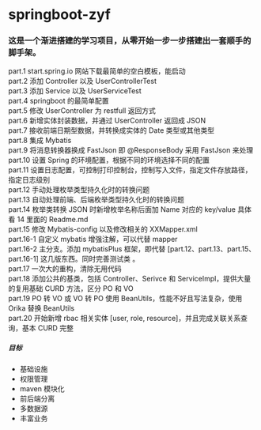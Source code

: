 # springboot-zyf   

### 这是一个渐进搭建的学习项目，从零开始一步一步搭建出一套顺手的脚手架。

part.1 start.spring.io 网站下载最简单的空白模板，能启动   
part.2 添加 Controller 以及 UserControllerTest   
part.3 添加 Service 以及 UserServiceTest   
part.4 springboot 的最简单配置   
part.5 修改 UserController 为 restfull 返回方式   
part.6 新增实体封装数据，并通过 UserController 返回成 JSON   
part.7 接收前端日期型数据，并转换成实体的 Date 类型或其他类型   
part.8 集成 Mybatis   
part.9 将消息转换器换成 FastJson 即 @ResponseBody 采用 FastJson 来处理   
part.10 设置 Spring 的环境配置，根据不同的环境选择不同的配置   
part.11 设置日志配置，可控制打印控制台，控制写入文件，指定文件存放路径，指定日志级别   
part.12 手动处理枚举类型持久化时的转换问题   
part.13 自动处理前端、后端枚举类型持久化时的转换问题   
part.14 枚举类转换 JSON 时新增枚举名称后面加 Name 对应的 key/value 具体看 14 里面的 Readme.md   
part.15  修改 Mybatis-config 以及修改相关的 XXMapper.xml   
part.16-1  自定义 mybatis 增强注解，可以代替 mapper   
part.16-2  主分支。添加 mybatisPlus 框架，即代替 [part.12、part.13、part.15、part.16-1] 这几版东西。同时完善测试类 。  
part.17  一次大的重构，清除无用代码   
part.18  添加公共的基类，包括 Controller、Serivce 和 ServiceImpl，提供大量的复用基础 CURD 方法，区分 PO 和 VO   
part.19  PO 转 VO  或 VO 转 PO 使用 BeanUtils，性能不好且写法复杂，使用 Orika 替换 BeanUtils   
part.20  开始新增 rbac 相关实体 [user, role, resource]，并且完成关联关系查询，基本 CURD 完整


##### 目标
 - 基础设施
 - 权限管理
 - maven 模块化
 - 前后端分离
 - 多数据源
 - 丰富业务